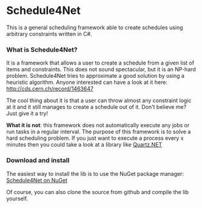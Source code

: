 Schedule4Net
============

This is a general scheduling framework able to create schedules using arbitrary constraints written in C#.

### What is Schedule4Net?
It is a framework that allows a user to create a schedule from a given list of items and constraints. This does not sound spectacular, but it is an NP-hard problem. Schedule4Net tries to approximate a good solution by using a heuristic algorithm. Anyone interested can have a look at it here: http://cds.cern.ch/record/1463647

The cool thing about it is that a user can throw almost any constraint logic at it and it still manages to create a schedule out of it. Don't believe me? Just give it a try!

**What it is not**: this framework does not automatically execute any jobs or run tasks in a regular interval. The purpose of this framework is to solve a hard scheduling problem. If you just want to execute a process every x minutes then you could take a look at a library like [Quartz.NET]

### Download and install

The easiest way to install the lib is to use the NuGet package manager: [Schedule4Net on NuGet]

Of course, you can also clone the source from github and compile the lib yourself.

[Quartz.NET]:http://quartznet.sourceforge.net/
[Schedule4Net on Nuget]:http://nuget.org/packages/Schedule4Net
